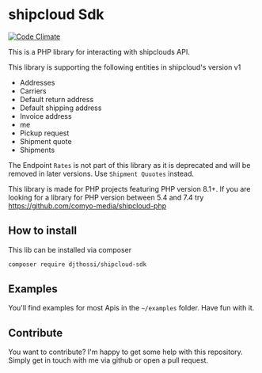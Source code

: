 # shipcloud Sdk
[![Code Climate](https://api.codeclimate.com/v1/badges/cd0fed66f28952e53039/maintainability)](https://codeclimate.com/github/DjThossi/shipcloud-sdk/maintainability)

This is a PHP library for interacting with shipclouds API.

This library is supporting the following entities in shipcloud's version v1

- Addresses
- Carriers
- Default return address
- Default shipping address
- Invoice address
- me
- Pickup request
- Shipment quote
- Shipments

The Endpoint `Rates` is not part of this library as it is deprecated and will be removed in later versions. Use `Shipment Quuotes` instead.

This library is made for PHP projects featuring PHP version 8.1+.
If you are looking for a library for PHP version between 5.4 and 7.4 try https://github.com/comyo-media/shipcloud-php

## How to install
This lib can be installed via composer
```bash
composer require djthossi/shipcloud-sdk
```

## Examples
You'll find examples for most Apis in the `~/examples` folder. Have fun with it.

## Contribute
You want to contribute? I'm happy to get some help with this repository. Simply get in touch with me via github or open a pull request.
